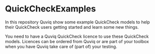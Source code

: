 # QuickCheckExamples

In this repository Quviq show some example QuickCheck models to help
their QuickCheck users getting started and learn some new things.

You need to have a Quviq QuickCheck licence to use these QuickCheck
models. Licences can be ordered from Quviq or are part of your toolbox
when you have Quviq take care of (part of) your testing.


